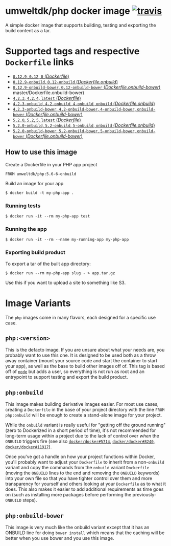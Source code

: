# umweltdk/php docker image [![travis](https://travis-ci.org/umweltdk/docker-php.svg?branch=master)](https://travis-ci.org/umweltdk/docker-php)

A simple docker image that supports building, testing and exporting the build content as a tar.

# Supported tags and respective `Dockerfile` links

- [`0.12.9`, `0.12`, `0` (*Dockerfile*)](https://github.com/umweltdk/docker-php/blob/master/Dockerfile)
- [`0.12.9-onbuild`, `0.12-onbuild` (*Dockerfile.onbuild*)](https://github.com/umweltdk/docker-php/blob/master/Dockerfile.onbuild)
- [`0.12.9-onbuild-bower`, `0.12-onbuild-bower` (*Dockerfile.onbuild-bower*)](https://github.com/umweltdk/docker-php/blob/master/Dockerfile.onbuild-bower)
master/Dockerfile.onbuild-bower)
- [`4.2.3`, `4.2`, `4`, `latest` (*Dockerfile*)](https://github.com/umweltdk/docker-php/blob/master/Dockerfile)
- [`4.2.3-onbuild`, `4.2-onbuild`, `4-onbuild`, `onbuild` (*Dockerfile.onbuild*)](https://github.com/umweltdk/docker-php/blob/master/Dockerfile.onbuild)
- [`4.2.3-onbuild-bower`, `4.2-onbuild-bower`, `4-onbuild-bower`, `onbuild-bower` (*Dockerfile.onbuild-bower*)](https://github.com/umweltdk/docker-php/blob/master/Dockerfile.onbuild-bower)
- [`5.2.0`, `5.2`, `5`, `latest` (*Dockerfile*)](https://github.com/umweltdk/docker-php/blob/master/Dockerfile)
- [`5.2.0-onbuild`, `5.2-onbuild`, `5-onbuild`, `onbuild` (*Dockerfile.onbuild*)](https://github.com/umweltdk/docker-php/blob/master/Dockerfile.onbuild)
- [`5.2.0-onbuild-bower`, `5.2-onbuild-bower`, `5-onbuild-bower`, `onbuild-bower` (*Dockerfile.onbuild-bower*)](https://github.com/umweltdk/docker-php/blob/master/Dockerfile.onbuild-bower)

## How to use this image

Create a Dockerfile in your PHP app project

```
FROM umweltdk/php:5.6-6-onbuild
````

Build an image for your app

```
$ docker build -t my-php-app .
```

### Running tests

```
$ docker run -it --rm my-php-app test
```

### Running the app

```
$ docker run -it --rm --name my-running-app my-php-app
```

### Exporting build product

To export a tar of the built app directory:

```
$ docker run --rm my-php-app slug - > app.tar.gz
```

 Use this if you want to upload a site to something like S3.

# Image Variants

The `php` images come in many flavors, each designed for a specific use case.

## `php:<version>`

This is the defacto image. If you are unsure about what your needs are, you probably want to use this one. It is designed to be used both as a throw away container (mount your source code and start the container to start your app), as well as the base to build other images off of. This tag is based off of [`node`](https://registry.hub.docker.com/_/node/) but adds a user, so everything is not run as root and an entrypoint to support testing and export the build product.

## `php:onbuild`

This image makes building derivative images easier. For most use cases, creating a `Dockerfile` in the base of your project directory with the line `FROM php:onbuild` will be enough to create a stand-alone image for your project.

While the `onbuild` variant is really useful for "getting off the ground running" (zero to Dockerized in a short period of time), it's not recommended for long-term usage within a project due to the lack of control over *when* the `ONBUILD` triggers fire (see also [`docker/docker#5714`](https://github.com/docker/docker/issues/5714), [`docker/docker#8240`](https://github.com/docker/docker/issues/8240), [`docker/docker#11917`](https://github.com/docker/docker/issues/11917)).

Once you've got a handle on how your project functions within Docker, you'll probably want to adjust your `Dockerfile` to inherit from a non-`onbuild` variant and copy the commands from the `onbuild` variant `Dockerfile` (moving the `ONBUILD` lines to the end and removing the `ONBUILD` keywords) into your own file so that you have tighter control over them and more transparency for yourself and others looking at your `Dockerfile` as to what it does. This also makes it easier to add additional requirements as time goes on (such as installing more packages before performing the previously-`ONBUILD` steps).

## `php:onbuild-bower`

This image is very much like the onbuild variant except that it has an ONBUILD line for doing ```bower install``` which means that the caching will be better when you use bower and you use this image.

